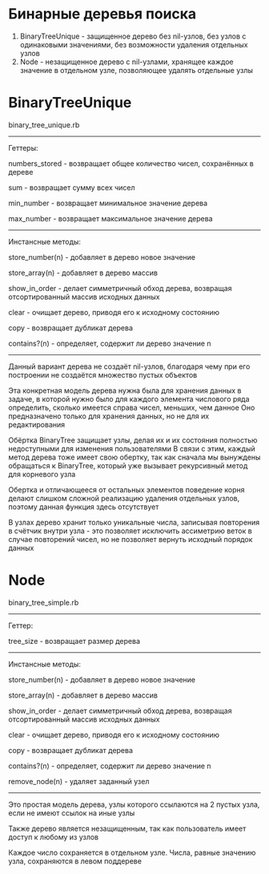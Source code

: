 # Бинарные деревья поиска
1. BinaryTreeUnique - защищенное дерево без nil-узлов, без узлов с одинаковыми значениями, без возможности удаления отдельных узлов
2. Node - незащищенное дерево с nil-узлами, хранящее каждое значение в отдельном узле, позволяющее удалять отдельные узлы


# BinaryTreeUnique
binary_tree_unique.rb
* * *
Геттеры:

numbers_stored  - возвращает общее количество чисел, сохранённых в дереве

sum             - возвращает сумму всех чисел

min_number      - возвращает минимальное значение дерева

max_number      - возвращает максимальное значение дерева
* * *
Инстансные методы:

store_number(n) - добавляет в дерево новое значение

store_array(n)  - добавляет в дерево массив

show_in_order   - делает симметричный обход дерева, возвращая отсортированный массив исходных данных

clear           - очищает дерево, приводя его к исходному состоянию

copy            - возвращает дубликат дерева

contains?(n)    - определяет, содержит ли дерево значение n
* * *

Данный вариант дерева не создаёт nil-узлов, благодаря чему при его построении не создаётся множество пустых объектов

Эта конкретная модель дерева нужна была для хранения данных в задаче, в которой нужно было для каждого элемента числового ряда определить, сколько имеется справа чисел, меньших, чем данное
Оно предназначено только для хранения данных, но не для их редактирования

Обёртка BinaryTree защищает узлы, делая их и их состояния полностью недоступными для изменения пользователями
В связи с этим, каждый метод дерева тоже имеет свою обертку, так как сначала мы вынуждены обращаться к BinaryTree, который уже вызывает рекурсивный метод для корневого узла

Обертка и отличающееся от остальных элементов поведение корня делают слишком сложной реализацию удаления отдельных узлов, поэтому данная функция здесь отсутствует

В узлах дерево хранит только уникальные числа, записывая повторения в счётчик внутри узла - это позволяет исключить ассиметрию веток в случае повторений чисел, но не позволяет вернуть исходный порядок данных

# Node
binary_tree_simple.rb
* * *
Геттер:

tree_size - возвращает размер дерева
* * *
Инстансные методы:

store_number(n) - добавляет в дерево новое значение

store_array(n)  - добавляет в дерево массив

show_in_order   - делает симметричный обход дерева, возвращая отсортированный массив исходных данных

clear           - очищает дерево, приводя его к исходному состоянию

copy            - возвращает дубликат дерева

contains?(n)    - определяет, содержит ли дерево значение n

remove_node(n)  - удаляет заданный узел
* * *
Это простая модель дерева, узлы которого ссылаются на 2 пустых узла, если не имеют ссылок на иные узлы

Также дерево является незащищенным, так как пользователь имеет доступ к любому из узлов

Каждое число сохраняется в отдельном узле. Числа, равные значению узла, сохраняются в левом поддереве
